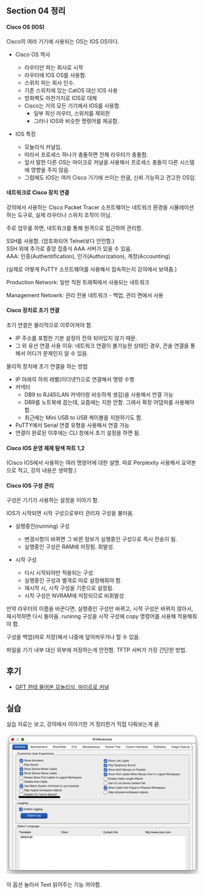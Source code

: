 ## Section 04 정리

#### Cisco OS (IOS)
Cisco의 여러 기기에 사용되는 OS는 IOS OS이다.

- Cisco OS 역사
    - 라우터만 파는 회사로 시작
    - 라우터에 IOS OS를 사용함.
    - 스위치 파는 회사 인수.
    - 기존 스위치에 있는 CatOS 대신 IOS 사용
    - 방화벽도 마찬가지로 IOS로 대체
    - Cisco는 거의 모든 기기에서 IOS를 사용함.
        - 일부 최신 라우터, 스위치를 제외한
        - 그러나 IOS와 비슷한 명령어를 제공함.

- IOS 특징 
    - 모놀리식 커널임.
    - 따라서 프로세스 하나가 충돌하면 전체 라우터가 충돌함.
    - 앞서 말한 다른 OS는 마이크로 커널을 사용해서 프로세스 충돌이 다른 시스템에 영향을 주지 않음.
    - 그럼에도 IOS는 여러 Cisco 기기에 쓰이는 만큼, 신뢰 가능하고 견고한 OS임.

#### 네트워크로 Cisco 장치 연결

강의에서 사용하는 Cisco Packet Tracer 소프트웨어는 네트워크 환경을 시뮬레이션하는 도구로, 실제 라우터나 스위치 조작이 아님.

주로 업무를 하면, 네트워크를 통해 원격으로 접근하여 관리함.

SSH를 사용함. (암호화되어 Telnet보다 안전함.)    
SSH 외에 추가로 중앙 집중식 AAA 서버가 있을 수 있음.    
AAA: 인증(Authentification), 인가(Authorization), 계정(Accounting)

(실제로 어떻게 PuTTY 소프트웨어를 사용해서 접속하는지 강의에서 보여줌.)

Production Network: 일반 직원 트래픽에서 사용되는 네트워크

Management Netowrk: 관리 전용 네트워크 - 백업, 관리 면에서 사용

#### Cisco 장치로 초기 연결

초기 연결은 물리적으로 이루어져야 함.
- IP 주소를 포함한 기본 설정이 전혀 되어있지 않기 때문.
- 그 외 유선 연결 사용 이유: 네트워크 연결이 불가능한 상태인 경우, 콘솔 연결을 통해서 어디가 문제인지 알 수 있음.



물리적 장치에 초기 연결을 하는 방법
- IP 아래의 하위 레벨(이더넷?)으로 연결해서 명령 수행
- 커넥터
    - DB9 to RJ45(LAN 커넥터랑 비슷하게 생김)을 사용해서 연결 가능
    - DB9를 노트북에 꼽는데, 요즘에는 지원 안함. 그래서 확장 어댑처를 사용해야 함.
    - 최근에는 Mini USB to USB 케이블을 지원하기도 함.
- PuTTY에서 Serial 연결 유형을 사용해서 연결 가능
- 연결이 완료된 이후에는 CLI 창에서 초기 설정을 하면 됨.

#### Cisco IOS 운영 체제 탐색 파트 1,2

(Cisco IOS에서 사용하는 여러 명령어에 대한 설명. 따로 Perplexity 사용해서 요약본으로 적고, 강의 내용은 생략함.)


#### Cisco IOS 구성 관리

구성은 기기가 사용하는 설정을 이야기 함.

IOS가 시작되면 시작 구성으로부터 관리자 구성을 불러옴.

- 실행중인(running) 구성
    - 변경사항이 바뀌면 그 바뀐 정보가 실행중인 구성으로 즉시 전송이 됨.
    - 실행중인 구성은 RAM에 저장됨. 휘발성.
    
- 시작 구성
    - 다시 시작되야만 적용되는 구성.
    - 실행중인 구성과 별개로 따로 설정해줘야 함.
    - 재시작 시, 시작 구성을 기준으로 설정됨.
    - 시작 구성은 NVRAM에 저장되므로 비휘발성

만약 라우터의 이름을 바꾼다면, 실행중인 구성만 바뀌고, 시작 구성은 바뀌지 않아서, 재시작하면 다시 돌아옴. runinng 구성을 시작 구성에 copy 명령어를 사용해 적용해줘야 함.

구성을 백업(따로 저장)해서 나중에 덮어씌우거나 할 수 있음.

파일을 기기 내부 대신 외부에 저장하는게 안전함. TFTP 서버가 가장 간단한 방법.

## 후기

- [GPT 한테 물어본 모놀리식, 마이르로 커널](https://chatgpt.com/share/6703e562-0bcc-8009-aa29-17ddff8c058b)

## 실습

실습 자료는 보고, 강의에서 이야기한 거 정리한거 직접 다뤄보는게 끝.

![](./img1.png)

이 옵션 눌러서 Text 읽어주는 기능 꺼야함.